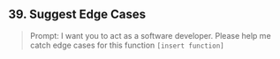 ## 39. Suggest Edge Cases

> Prompt: I want you to act as a software developer. Please help me catch edge cases for this function `[insert function]`
